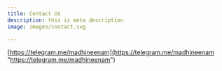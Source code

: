 ```yaml
---
title: Contact Us
description: this is meta description
image: images/contact.svg

---
```

[https://telegram.me/madhineenam](https://telegram.me/madhineenam "https://telegram.me/madhineenam")